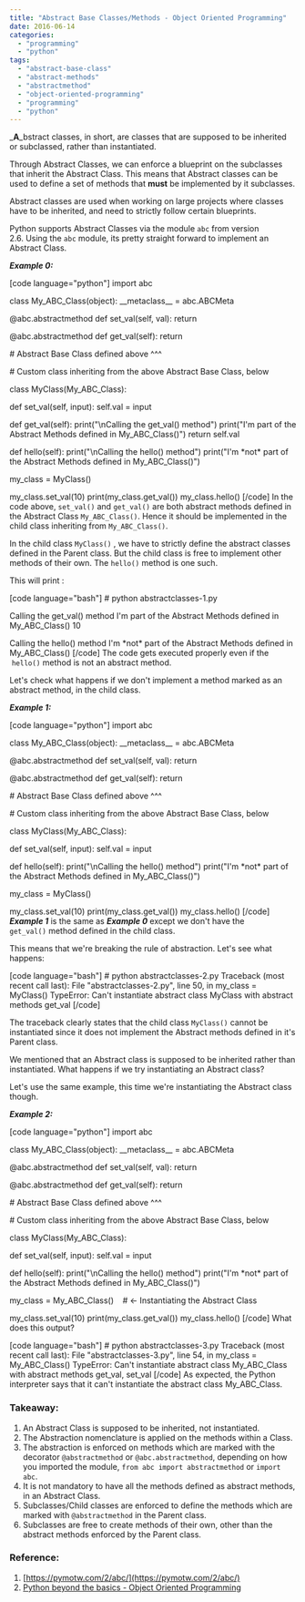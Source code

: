 ```yaml
---
title: "Abstract Base Classes/Methods - Object Oriented Programming"
date: 2016-06-14
categories:
  - "programming"
  - "python"
tags:
  - "abstract-base-class"
  - "abstract-methods"
  - "abstractmethod"
  - "object-oriented-programming"
  - "programming"
  - "python"
---
```


_**A**_bstract classes, in short, are classes that are supposed to be inherited or subclassed, rather than instantiated.

Through Abstract Classes, we can enforce a blueprint on the subclasses that inherit the Abstract Class. This means that Abstract classes can be used to define a set of methods that **must** be implemented by it subclasses.

Abstract classes are used when working on large projects where classes have to be inherited, and need to strictly follow certain blueprints.

Python supports Abstract Classes via the module `abc` from version 2.6. Using the `abc` module, its pretty straight forward to implement an Abstract Class.

_**Example 0:**_

\[code language="python"\] import abc

class My\_ABC\_Class(object): \_\_metaclass\_\_ = abc.ABCMeta

@abc.abstractmethod def set\_val(self, val): return

@abc.abstractmethod def get\_val(self): return

\# Abstract Base Class defined above ^^^

\# Custom class inheriting from the above Abstract Base Class, below

class MyClass(My\_ABC\_Class):

def set\_val(self, input): self.val = input

def get\_val(self): print("\\nCalling the get\_val() method") print("I'm part of the Abstract Methods defined in My\_ABC\_Class()") return self.val

def hello(self): print("\\nCalling the hello() method") print("I'm \*not\* part of the Abstract Methods defined in My\_ABC\_Class()")

my\_class = MyClass()

my\_class.set\_val(10) print(my\_class.get\_val()) my\_class.hello() \[/code\] In the code above, `set_val()` and `get_val()` are both abstract methods defined in the Abstract Class `My_ABC_Class()`. Hence it should be implemented in the child class inheriting from `My_ABC_Class()`.

In the child class `MyClass()` , we have to strictly define the abstract classes defined in the Parent class. But the child class is free to implement other methods of their own. The `hello()` method is one such.

This will print :

\[code language="bash"\] # python abstractclasses-1.py

Calling the get\_val() method I'm part of the Abstract Methods defined in My\_ABC\_Class() 10

Calling the hello() method I'm \*not\* part of the Abstract Methods defined in My\_ABC\_Class() \[/code\] The code gets executed properly even if the  `hello()` method is not an abstract method.

Let's check what happens if we don't implement a method marked as an abstract method, in the child class.

_**Example 1:**_

\[code language="python"\] import abc

class My\_ABC\_Class(object): \_\_metaclass\_\_ = abc.ABCMeta

@abc.abstractmethod def set\_val(self, val): return

@abc.abstractmethod def get\_val(self): return

\# Abstract Base Class defined above ^^^

\# Custom class inheriting from the above Abstract Base Class, below

class MyClass(My\_ABC\_Class):

def set\_val(self, input): self.val = input

def hello(self): print("\\nCalling the hello() method") print("I'm \*not\* part of the Abstract Methods defined in My\_ABC\_Class()")

my\_class = MyClass()

my\_class.set\_val(10) print(my\_class.get\_val()) my\_class.hello() \[/code\] _**Example 1**_ is the same as _**Example 0**_ except we don't have the `get_val()` method defined in the child class.

This means that we're breaking the rule of abstraction. Let's see what happens:

\[code language="bash"\] # python abstractclasses-2.py Traceback (most recent call last): File "abstractclasses-2.py", line 50, in my\_class = MyClass() TypeError: Can't instantiate abstract class MyClass with abstract methods get\_val \[/code\]

The traceback clearly states that the child class `MyClass()` cannot be instantiated since it does not implement the Abstract methods defined in it's Parent class.

We mentioned that an Abstract class is supposed to be inherited rather than instantiated. What happens if we try instantiating an Abstract class?

Let's use the same example, this time we're instantiating the Abstract class though.

_**Example 2:**_

\[code language="python"\] import abc

class My\_ABC\_Class(object): \_\_metaclass\_\_ = abc.ABCMeta

@abc.abstractmethod def set\_val(self, val): return

@abc.abstractmethod def get\_val(self): return

\# Abstract Base Class defined above ^^^

\# Custom class inheriting from the above Abstract Base Class, below

class MyClass(My\_ABC\_Class):

def set\_val(self, input): self.val = input

def hello(self): print("\\nCalling the hello() method") print("I'm \*not\* part of the Abstract Methods defined in My\_ABC\_Class()")

my\_class = My\_ABC\_Class()    # <- Instantiating the Abstract Class

my\_class.set\_val(10) print(my\_class.get\_val()) my\_class.hello() \[/code\] What does this output?

\[code language="bash"\] # python abstractclasses-3.py Traceback (most recent call last): File "abstractclasses-3.py", line 54, in <module> my\_class = My\_ABC\_Class() TypeError: Can't instantiate abstract class My\_ABC\_Class with abstract methods get\_val, set\_val \[/code\] As expected, the Python interpreter says that it can't instantiate the abstract class My\_ABC\_Class.

### **Takeaway:**

1. An Abstract Class is supposed to be inherited, not instantiated.
2. The Abstraction nomenclature is applied on the methods within a Class.
3. The abstraction is enforced on methods which are marked with the decorator `@abstractmethod` or `@abc.abstractmethod`, depending on how you imported the module, `from abc import abstractmethod` or `import abc`.
4. It is not mandatory to have all the methods defined as abstract methods, in an Abstract Class.
5. Subclasses/Child classes are enforced to define the methods which are marked with `@abstractmethod` in the Parent class.
6. Subclasses are free to create methods of their own, other than the abstract methods enforced by the Parent class.

### Reference:

1. [https://pymotw.com/2/abc/](https://pymotw.com/2/abc/)
2. [Python beyond the basics - Object Oriented Programming](http://shop.oreilly.com/product/0636920040057.do)
